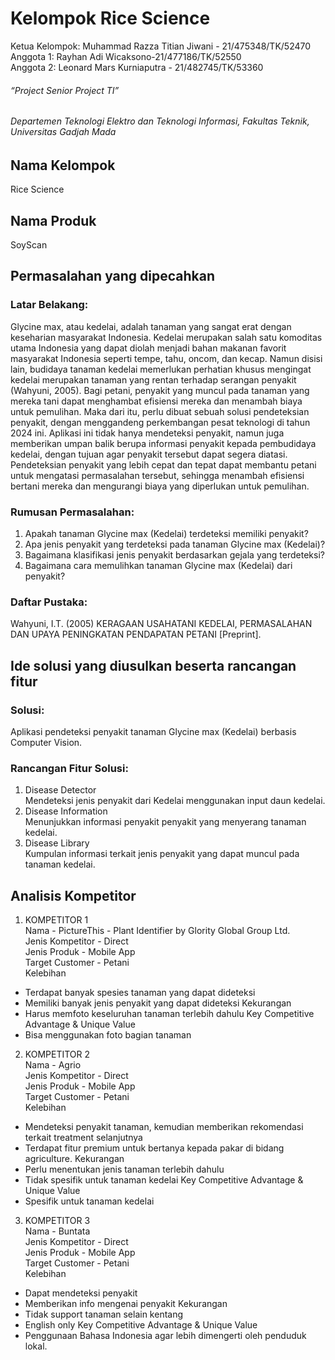 # Kelompok Rice Science<br />
Ketua Kelompok: Muhammad Razza Titian Jiwani - 21/475348/TK/52470<br />
Anggota 1: Rayhan Adi Wicaksono-21/477186/TK/52550<br />
Anggota 2: Leonard Mars Kurniaputra - 21/482745/TK/53360<br />

###### “Project Senior Project TI”<br />
###### Departemen Teknologi Elektro dan Teknologi Informasi, Fakultas Teknik, Universitas Gadjah Mada

## Nama Kelompok<br />
Rice Science

## Nama Produk<br />
SoyScan

## Permasalahan yang dipecahkan<br />
### Latar Belakang:<br />
Glycine max, atau kedelai, adalah tanaman yang sangat erat dengan keseharian masyarakat Indonesia. Kedelai merupakan salah satu komoditas utama Indonesia yang dapat diolah menjadi bahan makanan favorit masyarakat Indonesia seperti tempe, tahu, oncom, dan kecap. Namun disisi lain, budidaya tanaman kedelai memerlukan perhatian khusus mengingat kedelai merupakan tanaman yang rentan terhadap serangan penyakit (Wahyuni, 2005). Bagi petani, penyakit yang muncul pada tanaman yang mereka tani dapat menghambat efisiensi mereka dan menambah biaya untuk pemulihan. Maka dari itu, perlu dibuat sebuah solusi pendeteksian penyakit, dengan menggandeng perkembangan pesat teknologi di tahun 2024 ini. Aplikasi ini tidak hanya mendeteksi penyakit, namun juga memberikan umpan balik berupa informasi penyakit kepada pembudidaya kedelai, dengan tujuan agar penyakit tersebut dapat segera diatasi. Pendeteksian penyakit yang lebih cepat dan tepat dapat membantu petani untuk mengatasi permasalahan tersebut, sehingga menambah efisiensi bertani mereka dan mengurangi biaya yang diperlukan untuk pemulihan.<br />
### Rumusan Permasalahan:<br />
1. Apakah tanaman Glycine max (Kedelai) terdeteksi memiliki penyakit?
2. Apa jenis penyakit yang terdeteksi pada tanaman Glycine max (Kedelai)?
3. Bagaimana klasifikasi jenis penyakit berdasarkan gejala yang terdeteksi?
4. Bagaimana cara memulihkan tanaman Glycine max (Kedelai) dari penyakit?
### Daftar Pustaka:<br />
Wahyuni, I.T. (2005) KERAGAAN USAHATANI KEDELAI,  PERMASALAHAN DAN UPAYA PENINGKATAN PENDAPATAN PETANI [Preprint]. <br />

## Ide solusi yang diusulkan beserta rancangan fitur<br />
### Solusi:<br />
Aplikasi pendeteksi penyakit tanaman Glycine max (Kedelai) berbasis Computer Vision.<br />
### Rancangan Fitur Solusi:<br />
1. Disease Detector<br />
Mendeteksi jenis penyakit dari Kedelai menggunakan input daun kedelai.<br />
2. Disease Information<br />
Menunjukkan informasi penyakit penyakit yang menyerang tanaman kedelai.<br />
3. Disease Library<br />
Kumpulan informasi terkait jenis penyakit yang dapat muncul pada tanaman kedelai.<br />

## Analisis Kompetitor
1. KOMPETITOR 1<br />
Nama - PictureThis - Plant Identifier by Glority Global Group Ltd.<br />
Jenis Kompetitor - Direct<br />
Jenis Produk - Mobile App<br />
Target Customer - Petani<br />
Kelebihan<br />
- Terdapat banyak spesies tanaman yang dapat dideteksi
- Memiliki banyak jenis penyakit yang dapat dideteksi
Kekurangan<br />
- Harus memfoto keseluruhan tanaman terlebih dahulu
Key Competitive Advantage & Unique Value<br />
- Bisa menggunakan foto bagian tanaman
2. KOMPETITOR 2<br />
Nama - Agrio<br />
Jenis Kompetitor - Direct<br />
Jenis Produk - Mobile App<br />
Target Customer - Petani<br />
Kelebihan<br />
- Mendeteksi penyakit tanaman, kemudian memberikan rekomendasi terkait treatment selanjutnya
- Terdapat fitur premium untuk bertanya kepada pakar di bidang agriculture.
Kekurangan<br />
- Perlu menentukan jenis tanaman terlebih dahulu
- Tidak spesifik untuk tanaman kedelai
Key Competitive Advantage & Unique Value<br />
- Spesifik untuk tanaman kedelai
3. KOMPETITOR 3<br />
Nama - Buntata<br />
Jenis Kompetitor - Direct<br />
Jenis Produk - Mobile App<br />
Target Customer - Petani<br />
Kelebihan<br />
- Dapat mendeteksi penyakit
- Memberikan info mengenai penyakit
Kekurangan<br />
- Tidak support tanaman selain kentang
- English only
Key Competitive Advantage & Unique Value<br />
- Penggunaan Bahasa Indonesia agar lebih dimengerti oleh penduduk lokal. 